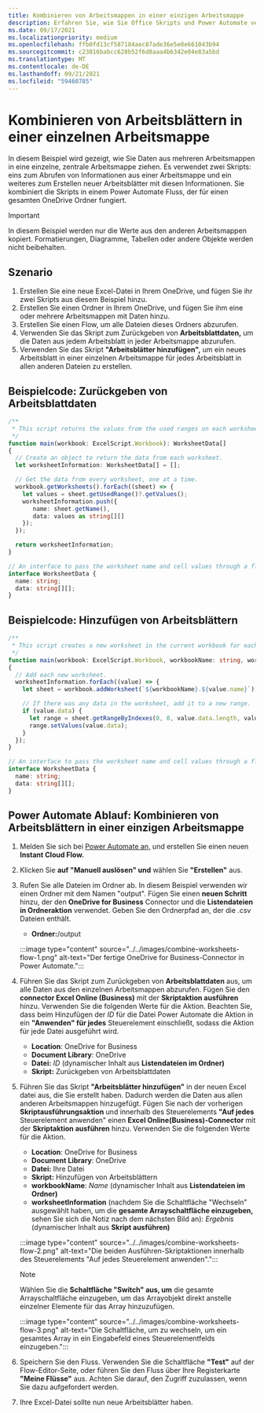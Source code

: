 ```yaml
---
title: Kombinieren von Arbeitsmappen in einer einzigen Arbeitsmappe
description: Erfahren Sie, wie Sie Office Skripts und Power Automate verwenden, um Zusammenführungsarbeitsblätter aus anderen Arbeitsmappen in einer einzelnen Arbeitsmappe zu erstellen.
ms.date: 09/17/2021
ms.localizationpriority: medium
ms.openlocfilehash: ffb0fd13cf587184aec87ade36e5e0e661043b94
ms.sourcegitcommit: c23816babcc628b52f6d8aaa4b6342e04e83a5bd
ms.translationtype: MT
ms.contentlocale: de-DE
ms.lasthandoff: 09/21/2021
ms.locfileid: "59460785"
---
```

# <a name="combine-worksheets-into-a-single-workbook"></a>Kombinieren von Arbeitsblättern in einer einzelnen Arbeitsmappe

In diesem Beispiel wird gezeigt, wie Sie Daten aus mehreren Arbeitsmappen in eine einzelne, zentrale Arbeitsmappe ziehen. Es verwendet zwei Skripts: eins zum Abrufen von Informationen aus einer Arbeitsmappe und ein weiteres zum Erstellen neuer Arbeitsblätter mit diesen Informationen. Sie kombiniert die Skripts in einem Power Automate Fluss, der für einen gesamten OneDrive Ordner fungiert.

> [!IMPORTANT]
> In diesem Beispiel werden nur die Werte aus den anderen Arbeitsmappen kopiert. Formatierungen, Diagramme, Tabellen oder andere Objekte werden nicht beibehalten.

## <a name="scenario"></a>Szenario

1. Erstellen Sie eine neue Excel-Datei in Ihrem OneDrive, und fügen Sie ihr zwei Skripts aus diesem Beispiel hinzu.
1. Erstellen Sie einen Ordner in Ihrem OneDrive, und fügen Sie ihm eine oder mehrere Arbeitsmappen mit Daten hinzu.
1. Erstellen Sie einen Flow, um alle Dateien dieses Ordners abzurufen.
1. Verwenden Sie das Skript zum Zurückgeben von **Arbeitsblattdaten,** um die Daten aus jedem Arbeitsblatt in jeder Arbeitsmappe abzurufen.
1. Verwenden Sie das Skript **"Arbeitsblätter hinzufügen",** um ein neues Arbeitsblatt in einer einzelnen Arbeitsmappe für jedes Arbeitsblatt in allen anderen Dateien zu erstellen.

## <a name="sample-code-return-worksheet-data"></a>Beispielcode: Zurückgeben von Arbeitsblattdaten

```TypeScript
/**
 * This script returns the values from the used ranges on each worksheet.
 */
function main(workbook: ExcelScript.Workbook): WorksheetData[]
{
  // Create an object to return the data from each worksheet.
  let worksheetInformation: WorksheetData[] = [];

  // Get the data from every worksheet, one at a time.
  workbook.getWorksheets().forEach((sheet) => {
    let values = sheet.getUsedRange()?.getValues();
    worksheetInformation.push({
       name: sheet.getName(),
       data: values as string[][]
    });
  });

  return worksheetInformation;
}

// An interface to pass the worksheet name and cell values through a flow.
interface WorksheetData {
  name: string;
  data: string[][];
}
```

## <a name="sample-code-add-worksheets"></a>Beispielcode: Hinzufügen von Arbeitsblättern

```TypeScript
/**
 * This script creates a new worksheet in the current workbook for each WorksheetData object provided.
 */
function main(workbook: ExcelScript.Workbook, workbookName: string, worksheetInformation: WorksheetData[])
{
  // Add each new worksheet.
  worksheetInformation.forEach((value) => {
    let sheet = workbook.addWorksheet(`${workbookName}.${value.name}`);

    // If there was any data in the worksheet, add it to a new range.
    if (value.data) {
      let range = sheet.getRangeByIndexes(0, 0, value.data.length, value.data[0].length);
      range.setValues(value.data);
    }
  });
}

// An interface to pass the worksheet name and cell values through a flow.
interface WorksheetData {
  name: string;
  data: string[][];
}
```

## <a name="power-automate-flow-combine-worksheets-into-a-single-workbook"></a>Power Automate Ablauf: Kombinieren von Arbeitsblättern in einer einzigen Arbeitsmappe

1. Melden Sie sich bei [Power Automate an,](https://flow.microsoft.com) und erstellen Sie einen neuen **Instant Cloud Flow.**
1. Klicken Sie **auf "Manuell auslösen" und** wählen Sie **"Erstellen"** aus.
1. Rufen Sie alle Dateien im Ordner ab. In diesem Beispiel verwenden wir einen Ordner mit dem Namen "output". Fügen Sie einen **neuen Schritt** hinzu, der den **OneDrive for Business** Connector und die **Listendateien in Ordneraktion** verwendet. Geben Sie den Ordnerpfad an, der die .csv Dateien enthält.
    * **Ordner:**/output

    :::image type="content" source="../../images/combine-worksheets-flow-1.png" alt-text="Der fertige OneDrive for Business-Connector in Power Automate.":::
1. Führen Sie das Skript zum Zurückgeben von **Arbeitsblattdaten** aus, um alle Daten aus den einzelnen Arbeitsmappen abzurufen. Fügen Sie den **connector Excel Online (Business)** mit der **Skriptaktion ausführen** hinzu. Verwenden Sie die folgenden Werte für die Aktion. Beachten Sie, dass beim Hinzufügen der *ID* für die Datei Power Automate die Aktion in ein **"Anwenden" für jedes** Steuerelement einschließt, sodass die Aktion für jede Datei ausgeführt wird.
    * **Location**: OneDrive for Business
    * **Document Library**: OneDrive
    * **Datei:** *ID* (dynamischer Inhalt aus **Listendateien im Ordner)**
    * **Skript:** Zurückgeben von Arbeitsblattdaten
1. Führen Sie das Skript **"Arbeitsblätter hinzufügen"** in der neuen Excel datei aus, die Sie erstellt haben. Dadurch werden die Daten aus allen anderen Arbeitsmappen hinzugefügt. Fügen Sie nach der vorherigen **Skriptausführungsaktion** und innerhalb des Steuerelements **"Auf jedes** Steuerelement anwenden" einen **Excel Online(Business)-Connector** mit der **Skriptaktion ausführen** hinzu. Verwenden Sie die folgenden Werte für die Aktion.
    * **Location**: OneDrive for Business
    * **Document Library**: OneDrive
    * **Datei:** Ihre Datei
    * **Skript:** Hinzufügen von Arbeitsblättern
    * **workbookName**: *Name* (dynamischer Inhalt aus **Listendateien im Ordner)**
    * **worksheetInformation** (nachdem Sie die Schaltfläche "Wechseln" ausgewählt haben, um die **gesamte Arrayschaltfläche einzugeben,** sehen Sie sich die Notiz nach dem nächsten Bild an): *Ergebnis* (dynamischer Inhalt aus **Skript ausführen)**

    :::image type="content" source="../../images/combine-worksheets-flow-2.png" alt-text="Die beiden Ausführen-Skriptaktionen innerhalb des Steuerelements &quot;Auf jedes Steuerelement anwenden&quot;.":::
    > [!NOTE]
    > Wählen Sie die **Schaltfläche "Switch" aus, um** die gesamte Arrayschaltfläche einzugeben, um das Arrayobjekt direkt anstelle einzelner Elemente für das Array hinzuzufügen.
    >
    > :::image type="content" source="../../images/combine-worksheets-flow-3.png" alt-text="Die Schaltfläche, um zu wechseln, um ein gesamtes Array in ein Eingabefeld eines Steuerelementfelds einzugeben.":::
1. Speichern Sie den Fluss. Verwenden Sie die Schaltfläche **"Test"** auf der Flow-Editor-Seite, oder führen Sie den Fluss über Ihre Registerkarte **"Meine Flüsse"** aus. Achten Sie darauf, den Zugriff zuzulassen, wenn Sie dazu aufgefordert werden.
1. Ihre Excel-Datei sollte nun neue Arbeitsblätter haben.
